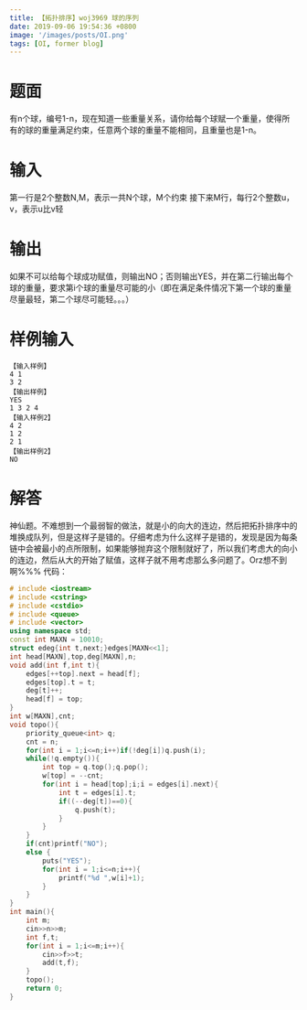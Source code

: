 ```yaml
---
title: 【拓扑排序】woj3969 球的序列
date: 2019-09-06 19:54:36 +0800
image: '/images/posts/OI.png'
tags: [OI, former blog]
---
```


# 题面
有n个球，编号1-n，现在知道一些重量关系，请你给每个球赋一个重量，使得所有的球的重量满足约束，任意两个球的重量不能相同，且重量也是1-n。
#  输入
第一行是2个整数N,M，表示一共N个球，M个约束
接下来M行，每行2个整数u，v，表示u比v轻
#  输出
如果不可以给每个球成功赋值，则输出NO；否则输出YES，并在第二行输出每个球的重量，要求第i个球的重量尽可能的小（即在满足条件情况下第一个球的重量尽量最轻，第二个球尽可能轻。。。）

#  样例输入
```
【输入样例】
4 1
3 2
【输出样例】
YES
1 3 2 4
【输入样例2】
4 2
1 2
2 1
【输出样例2】
NO
```
# 解答
神仙题。不难想到一个最弱智的做法，就是小的向大的连边，然后把拓扑排序中的堆换成队列，但是这样子是错的。仔细考虑为什么这样子是错的，发现是因为每条链中会被最小的点所限制，如果能够抛弃这个限制就好了，所以我们考虑大的向小的连边，然后从大的开始了赋值，这样子就不用考虑那么多问题了。Orz想不到啊%%%
代码：
```cpp
# include <iostream>
# include <cstring>
# include <cstdio>
# include <queue>
# include <vector>
using namespace std;
const int MAXN = 10010;
struct edeg{int t,next;}edges[MAXN<<1];
int head[MAXN],top,deg[MAXN],n;
void add(int f,int t){
	edges[++top].next = head[f];
	edges[top].t = t;
	deg[t]++;
	head[f] = top;
}
int w[MAXN],cnt;
void topo(){
	priority_queue<int> q;
	cnt = n;
	for(int i = 1;i<=n;i++)if(!deg[i])q.push(i);
	while(!q.empty()){
		int top = q.top();q.pop();
		w[top] = --cnt;
		for(int i = head[top];i;i = edges[i].next){
			int t = edges[i].t;
			if((--deg[t])==0){
				q.push(t);
			}
		}
	}
	if(cnt)printf("NO");
	else {
		puts("YES");
		for(int i = 1;i<=n;i++){
			printf("%d ",w[i]+1);
		}
	}
}
int main(){
	int m;
	cin>>n>>m;
	int f,t;
	for(int i = 1;i<=m;i++){
		cin>>f>>t;
		add(t,f);
	}
	topo();
	return 0;
}
```